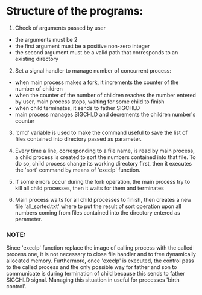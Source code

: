 # Structure of the programs:

1. Check of arguments passed by user
  - the arguments must be 2
  - the first argument must be a positive non-zero integer
  - the second argument must be a valid path that corresponds to an existing directory

2. Set a signal handler to manage number of concurrent process:
  - when main process makes a fork, it increments the counter of the number of children
  - when the counter of the number of children reaches the number entered by user, main process stops, waiting for some child to finish
  - when child terminates, it sends to father SIGCHLD
  - main process manages SIGCHLD and decrements the children number's counter

3. 'cmd' variable is used to make the command useful to save the list of files contained into directory passed as parameter.

4. Every time a line, corresponding to a file name, is read by main process, a child process is created to sort the numbers contained into that file. To do so, child process change its working directory first, then it executes the 'sort' command by means of 'execlp' function.

5. If some errors occur during the fork operation, the main process try to kill all child processes, then it waits for them and terminates

6. Main process waits for all child processes to finish, then creates a new file 'all_sorted.txt' where to put the result of sort operation upon all numbers coming from files contained into the directory entered as parameter.

### NOTE:
Since 'execlp' function replace the image of calling process with the called process one, it is not necessary to close file handler and to free dynamically allocated memory. Furthermore, once 'execlp' is executed, the control pass to the called process and the only possible way for father and son to communicate is during termination of child because this sends to father SIGCHLD signal. Managing this situation in useful for processes 'birth control'.
